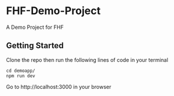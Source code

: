 # FHF-Demo-Project
A Demo Project for FHF

## Getting Started
Clone the repo then run the following lines of code in your terminal
```
cd demoapp/
npm run dev
```
Go to http://localhost:3000 in your browser